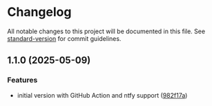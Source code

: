# Changelog

All notable changes to this project will be documented in this file. See [standard-version](https://github.com/conventional-changelog/standard-version) for commit guidelines.

## 1.1.0 (2025-05-09)


### Features

* initial version with GitHub Action and ntfy support ([982f17a](https://github.com/felixferber/freelancermap-watcher/commit/982f17a44b72ab7850cf14f91830912d4ac2f21d))
